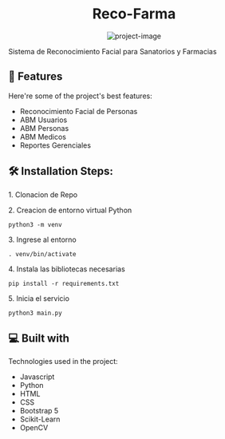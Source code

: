 <h1 align="center" id="title">Reco-Farma</h1>

<p align="center"><img src="https://socialify.git.ci/ajcolman/reco_farma/image?font=KoHo&amp;language=1&amp;name=1&amp;owner=1&amp;pattern=Circuit%20Board&amp;theme=Dark" alt="project-image"></p>

<p id="description">Sistema de Reconocimiento Facial para Sanatorios y Farmacias</p>

  
  
<h2>🧐 Features</h2>

Here're some of the project's best features:

*   Reconocimiento Facial de Personas
*   ABM Usuarios
*   ABM Personas
*   ABM Medicos
*   Reportes Gerenciales

<h2>🛠️ Installation Steps:</h2>

<p>1. Clonacion de Repo</p>

<p>2. Creacion de entorno virtual Python</p>

```
python3 -m venv
```

<p>3. Ingrese al entorno</p>

```
. venv/bin/activate
```

<p>4. Instala las bibliotecas necesarias</p>

```
pip install -r requirements.txt
```

<p>5. Inicia el servicio</p>

```
python3 main.py
```

  
  
<h2>💻 Built with</h2>

Technologies used in the project:

*   Javascript
*   Python
*   HTML
*   CSS
*   Bootstrap 5
*   Scikit-Learn
*   OpenCV